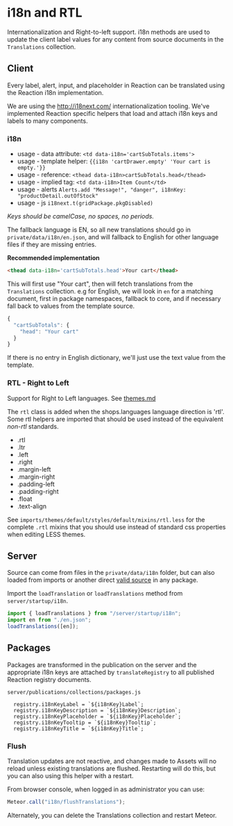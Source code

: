 # i18n and RTL

Internationalization and Right-to-left support. i18n methods are used to update the client label values for any content from source documents in the `Translations` collection.

## Client

Every label, alert, input, and placeholder in Reaction can be translated using the Reaction i18n implementation.

We are using the <http://i18next.com/> internationalization tooling.  We've implemented Reaction specific helpers that load and attach i18n keys and labels to many components.

### i18n

-   usage - data attribute: `<td data-i18n='cartSubTotals.items'>`
-   usage - template helper: `{{i18n 'cartDrawer.empty' 'Your cart is empty.'}}`
-   usage - reference:  `<thead data-i18n>cartSubTotals.head</thead>`
-   usage - implied tag: `<td data-i18n>Item Count</td>`
-   usage - alerts `Alerts.add "Message!", "danger", i18nKey: "productDetail.outOfStock"`
-   usage - js `i18next.t(gridPackage.pkgDisabled)`

_Keys should be camelCase, no spaces, no periods._

The fallback language is EN, so all new translations should go in `private/data/i18n/en.json`, and will fallback to English for other language files if they are missing entries.

**Recommended implementation**

```html
<thead data-i18n='cartSubTotals.head'>Your cart</thead>
```

This will first use "Your cart", then will fetch translations from the `Translations` collection. e.g for English, we will look in `en` for a matching document, first in package namespaces, fallback to core, and if necessary fall back to values from the template source.

```js
{
  "cartSubTotals": {
    "head": "Your cart"
  }
}
```

If there is no entry in English dictionary, we'll just use the text value from the template.

### RTL - Right to Left

Support for Right to Left languages.  See [themes.md](/developer/themes/themes.md)

The `rtl` class is added when the shops.languages language direction is 'rtl'.  Some rtl helpers are imported that should be used instead of the equivalent _non-rtl_ standards.

-   .rtl
-   .ltr
-   .left
-   .right
-   .margin-left
-   .margin-right
-   .padding-left
-   .padding-right
-   .float
-   .text-align

See `imports/themes/default/styles/default/mixins/rtl.less` for the complete `.rtl` mixins that you should use instead of standard css properties when editing LESS themes.

## Server

Source can come from files in the `private/data/i18n` folder, but can also loaded from
imports or another direct [valid source](http://i18next.com/docs/jsons/) in any package.

Import the `loadTranslation` or `loadTranslations` method from
`server/startup/i18n`.

```js
import { loadTranslations } from "/server/startup/i18n";
import en from "./en.json";
loadTranslations([en]);
```

## Packages

Packages are transformed in the publication on the server and the appropriate i18n keys are attached by `translateRegistry` to all published Reaction registry documents.

`server/publications/collections/packages.js`

      registry.i18nKeyLabel = `${i18nKey}Label`;
      registry.i18nKeyDescription = `${i18nKey}Description`;
      registry.i18nKeyPlaceholder = `${i18nKey}Placeholder`;
      registry.i18nKeyTooltip = `${i18nKey}Tooltip`;
      registry.i18nKeyTitle = `${i18nKey}Title`;

### Flush

Translation updates are not reactive, and changes made to Assets will no reload unless existing translations are flushed. Restarting will do this, but you can also using this helper with a restart.

From browser console, when logged in as administrator you can use:

```js
Meteor.call("i18n/flushTranslations");
```

Alternately, you can delete the Translations collection and restart Meteor.
